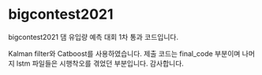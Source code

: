 # bigcontest2021

bigcontest2021 댐 유입량 예측 대회 1차 통과 코드입니다.

Kalman filter와 Catboost를 사용하였습니다.
제출 코드는 final_code 부분이며
나머지 lstm 파일들은 시행착오를 겪었던 부분입니다.
감사합니다.
